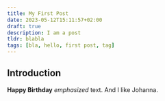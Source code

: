 ```yaml
---
title: My First Post
date: 2023-05-12T15:11:57+02:00
draft: true
description: I am a post
tldr: blabla
tags: [bla, hello, first post, tag]
---
```



## Introduction

**Happy Birthday** *emphasized* text. And I like Johanna.


